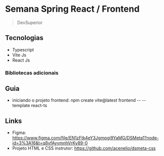 # Semana Spring React / Frontend

> DevSuperior

## Tecnologias

- Typescript
- Vite Js
- React Js

### Bibliotecas adicionais

## Guia

- iniciando o projeto frontend: npm create vite@latest frontend -- --template react-ts

## Links

- Figma: https://www.figma.com/file/EN1zFtk4eY3Jgmpgi9YaMG/DSMeta1?node-id=3%3A16&t=q8vfAyymnhVrKy89-0
- Projeto HTML e CSS instrutor: https://github.com/acenelio/dsmeta-css
